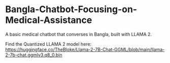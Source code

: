 # Bangla-Chatbot-Focusing-on-Medical-Assistance
A basic medical chatbot that converses in Bangla, built with LLAMA 2. 

Find the Quantized LLAMA 2 model here: https://huggingface.co/TheBloke/Llama-2-7B-Chat-GGML/blob/main/llama-2-7b-chat.ggmlv3.q8_0.bin
